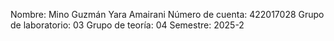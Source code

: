Nombre: Mino Guzmán Yara Amairani
Número de cuenta: 422017028
Grupo de laboratorio: 03
Grupo de teoría: 04
Semestre: 2025-2
